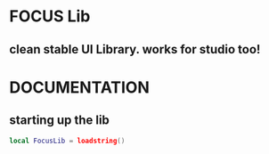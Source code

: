 # FOCUS Lib
## clean stable UI Library. works for studio too!



# DOCUMENTATION

## starting up the lib
```lua
local FocusLib = loadstring()
```
